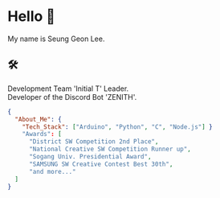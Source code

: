 # Hello 👋
My name is Seung Geon Lee.

## 🛠️
Development Team 'Initial T' Leader.\
Developer of the Discord Bot 'ZENITH'.

```json
{
  "About_Me": {
    "Tech_Stack": ["Arduino", "Python", "C", "Node.js"] }
    "Awards": [
      "District SW Competition 2nd Place",
      "National Creative SW Competition Runner up",
      "Sogang Univ. Presidential Award",
      "SAMSUNG SW Creative Contest Best 30th",
      "and more..." 
  ]
}
```
